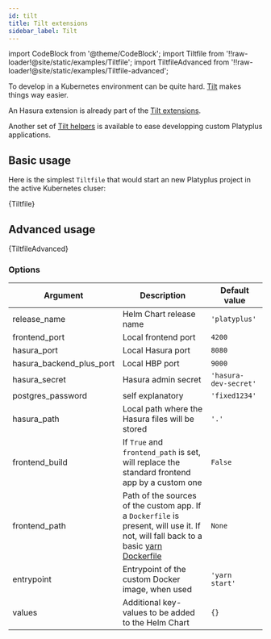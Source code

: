 ```yaml
---
id: tilt
title: Tilt extensions
sidebar_label: Tilt
---
```


import CodeBlock from '@theme/CodeBlock';
import Tiltfile from '!!raw-loader!@site/static/examples/Tiltfile';
import TiltfileAdvanced from '!!raw-loader!@site/static/examples/Tiltfile-advanced';

To develop in a Kubernetes environment can be quite hard. [Tilt](https://tilt.dev) makes things way easier.

An Hasura extension is already part of the [Tilt extensions](https://github.com/tilt-dev/tilt-extensions/tree/master/hasura).

Another set of [Tilt helpers](https://github.com/platyplus/tilt-modules) is available to ease developping custom Platyplus applications.

## Basic usage

Here is the simplest `Tiltfile` that would start an new Platyplus project in the active Kubernetes cluser:

<CodeBlock className="language-python" title="Tiltfile">{Tiltfile}</CodeBlock>

## Advanced usage

<CodeBlock className="language-python" title="Tiltfile">{TiltfileAdvanced}</CodeBlock>

### Options

| Argument                 | Description                                                                                                                                                                                                     | Default value         |
| ------------------------ | --------------------------------------------------------------------------------------------------------------------------------------------------------------------------------------------------------------- | --------------------- |
| release_name             | Helm Chart release name                                                                                                                                                                                         | `'platyplus'`         |
| frontend_port            | Local frontend port                                                                                                                                                                                             | `4200`                |
| hasura_port              | Local Hasura port                                                                                                                                                                                               | `8080`                |
| hasura_backend_plus_port | Local HBP port                                                                                                                                                                                                  | `9000`                |
| hasura_secret            | Hasura admin secret                                                                                                                                                                                             | `'hasura-dev-secret'` |
| postgres_password        | self explanatory                                                                                                                                                                                                | `'fixed1234'`         |
| hasura_path              | Local path where the Hasura files will be stored                                                                                                                                                                | `'.'`                 |
| frontend_build           | If `True` and `frontend_path` is set, will replace the standard frontend app by a custom one                                                                                                                    | `False`               |
| frontend_path            | Path of the sources of the custom app. If a `Dockerfile` is present, will use it. If not, will fall back to a basic [yarn Dockerfile](https://github.com/platyplus/tilt-modules/blob/main/platyplus/Dockerfile) | `None`                |
| entrypoint               | Entrypoint of the custom Docker image, when used                                                                                                                                                                | `'yarn start'`        |
| values                   | Additional key-values to be added to the Helm Chart                                                                                                                                                             | `{}`                  |
